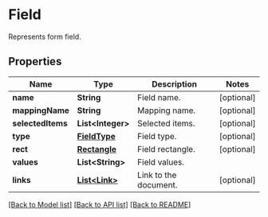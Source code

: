 ﻿
# Field
Represents form field.

## Properties
Name | Type | Description | Notes
------------ | ------------- | ------------- | -------------
**name** | **String** | Field name. | [optional]
**mappingName** | **String** | Mapping name. | [optional]
**selectedItems** | **List&lt;Integer&gt;** | Selected items. | [optional]
**type** | [**FieldType**](FieldType.md) | Field type. | [optional]
**rect** | [**Rectangle**](Rectangle.md) | Field rectangle. | [optional]
**values** | **List&lt;String&gt;** | Field values. | 
**links** | [**List&lt;Link&gt;**](Link.md) | Link to the document. | [optional]


[[Back to Model list]](../../README.md#documentation-for-models) [[Back to API list]](../../README.md#documentation-for-api-endpoints) [[Back to README]](../../README.md)


